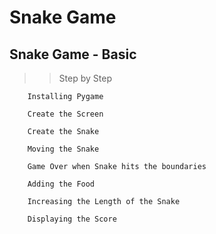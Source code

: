 # Snake Game

## Snake Game  - Basic

>> Step by Step

        Installing Pygame

        Create the Screen

        Create the Snake

        Moving the Snake

        Game Over when Snake hits the boundaries

        Adding the Food

        Increasing the Length of the Snake

        Displaying the Score

